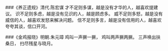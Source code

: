 
###《养正遗规》清代.陈宏谋
    才不足则多谋，越是没有才华的人，越喜欢提建议。
    识不足则多虑，越是没有见识的人，越是顾虑多。
    威不足则多怒，越是没有威信的人，越喜欢发怒来解决问题。
    信不足则多言，越是没有信用的人，越喜欢夸夸其谈，信口开河。

###《金鸡报晓》明朝.朱元璋
    鸡叫一声撅一撅，
    鸡叫两声撅两撅。
    三声唤出扶桑日，
    扫尽残星与晓月。
